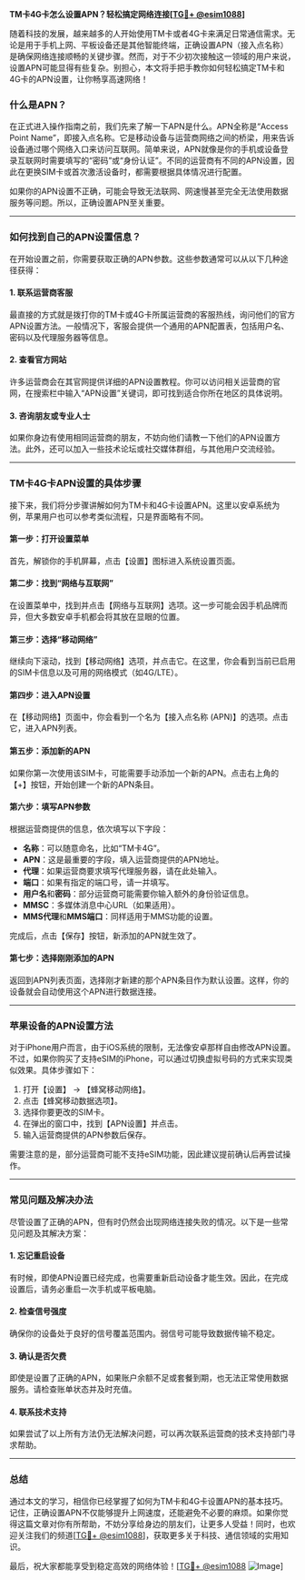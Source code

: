 **TM卡4G卡怎么设置APN？轻松搞定网络连接[[TG💪+ @esim1088](https://t.me/s/esim1088)]**

随着科技的发展，越来越多的人开始使用TM卡或者4G卡来满足日常通信需求。无论是用于手机上网、平板设备还是其他智能终端，正确设置APN（接入点名称）是确保网络连接顺畅的关键步骤。然而，对于不少初次接触这一领域的用户来说，设置APN可能显得有些复杂。别担心，本文将手把手教你如何轻松搞定TM卡和4G卡的APN设置，让你畅享高速网络！

### 什么是APN？

在正式进入操作指南之前，我们先来了解一下APN是什么。APN全称是“Access Point Name”，即接入点名称。它是移动设备与运营商网络之间的桥梁，用来告诉设备通过哪个网络入口来访问互联网。简单来说，APN就像是你的手机或设备登录互联网时需要填写的“密码”或“身份认证”。不同的运营商有不同的APN设置，因此在更换SIM卡或首次激活设备时，都需要根据具体情况进行配置。

如果你的APN设置不正确，可能会导致无法联网、网速慢甚至完全无法使用数据服务等问题。所以，正确设置APN至关重要。

---

### 如何找到自己的APN设置信息？

在开始设置之前，你需要获取正确的APN参数。这些参数通常可以从以下几种途径获得：

#### 1. **联系运营商客服**
最直接的方式就是拨打你的TM卡或4G卡所属运营商的客服热线，询问他们的官方APN设置方法。一般情况下，客服会提供一个通用的APN配置表，包括用户名、密码以及代理服务器等信息。

#### 2. **查看官方网站**
许多运营商会在其官网提供详细的APN设置教程。你可以访问相关运营商的官网，在搜索栏中输入“APN设置”关键词，即可找到适合你所在地区的具体说明。

#### 3. **咨询朋友或专业人士**
如果你身边有使用相同运营商的朋友，不妨向他们请教一下他们的APN设置方法。此外，还可以加入一些技术论坛或社交媒体群组，与其他用户交流经验。

---

### TM卡4G卡APN设置的具体步骤

接下来，我们将分步骤讲解如何为TM卡和4G卡设置APN。这里以安卓系统为例，苹果用户也可以参考类似流程，只是界面略有不同。

#### 第一步：打开设置菜单
首先，解锁你的手机屏幕，点击【设置】图标进入系统设置页面。

#### 第二步：找到“网络与互联网”
在设置菜单中，找到并点击【网络与互联网】选项。这一步可能会因手机品牌而异，但大多数安卓手机都会将其放在显眼的位置。

#### 第三步：选择“移动网络”
继续向下滚动，找到【移动网络】选项，并点击它。在这里，你会看到当前已启用的SIM卡信息以及可用的网络模式（如4G/LTE）。

#### 第四步：进入APN设置
在【移动网络】页面中，你会看到一个名为【接入点名称 (APN)】的选项。点击它，进入APN列表。

#### 第五步：添加新的APN
如果你第一次使用该SIM卡，可能需要手动添加一个新的APN。点击右上角的【+】按钮，开始创建一个新的APN条目。

#### 第六步：填写APN参数
根据运营商提供的信息，依次填写以下字段：
- **名称**：可以随意命名，比如“TM卡4G”。
- **APN**：这是最重要的字段，填入运营商提供的APN地址。
- **代理**：如果运营商要求填写代理服务器，请在此处输入。
- **端口**：如果有指定的端口号，请一并填写。
- **用户名**和**密码**：部分运营商可能需要你输入额外的身份验证信息。
- **MMSC**：多媒体消息中心URL（如果适用）。
- **MMS代理**和**MMS端口**：同样适用于MMS功能的设置。

完成后，点击【保存】按钮，新添加的APN就生效了。

#### 第七步：选择刚刚添加的APN
返回到APN列表页面，选择刚才新建的那个APN条目作为默认设置。这样，你的设备就会自动使用这个APN进行数据连接。

---

### 苹果设备的APN设置方法

对于iPhone用户而言，由于iOS系统的限制，无法像安卓那样自由修改APN设置。不过，如果你购买了支持eSIM的iPhone，可以通过切换虚拟号码的方式来实现类似效果。具体步骤如下：

1. 打开【设置】 -> 【蜂窝移动网络】。
2. 点击【蜂窝移动数据选项】。
3. 选择你要更改的SIM卡。
4. 在弹出的窗口中，找到【APN设置】并点击。
5. 输入运营商提供的APN参数后保存。

需要注意的是，部分运营商可能不支持eSIM功能，因此建议提前确认后再尝试操作。

---

### 常见问题及解决办法

尽管设置了正确的APN，但有时仍然会出现网络连接失败的情况。以下是一些常见问题及其解决方案：

#### 1. **忘记重启设备**
有时候，即使APN设置已经完成，也需要重新启动设备才能生效。因此，在完成设置后，请务必重启一次手机或平板电脑。

#### 2. **检查信号强度**
确保你的设备处于良好的信号覆盖范围内。弱信号可能导致数据传输不稳定。

#### 3. **确认是否欠费**
即使是设置了正确的APN，如果账户余额不足或套餐到期，也无法正常使用数据服务。请检查账单状态并及时充值。

#### 4. **联系技术支持**
如果尝试了以上所有方法仍无法解决问题，可以再次联系运营商的技术支持部门寻求帮助。

---

### 总结

通过本文的学习，相信你已经掌握了如何为TM卡和4G卡设置APN的基本技巧。记住，正确设置APN不仅能够提升上网速度，还能避免不必要的麻烦。如果你觉得这篇文章对你有所帮助，不妨分享给身边的朋友们，让更多人受益！同时，也欢迎关注我们的频道[[TG💪+ @esim1088](https://t.me/s/esim1088)]，获取更多关于科技、通信领域的实用知识。

最后，祝大家都能享受到稳定高效的网络体验！[[TG💪+ @esim1088](https://t.me/s/esim1088) ![Image](https://i.postimg.cc/4NQfJmqS/Snipaste-2025-05-13-00-14-12.png)]
